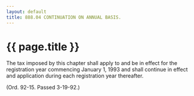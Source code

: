 ```yaml
---
layout: default 
title: 888.04 CONTINUATION ON ANNUAL BASIS.
---
```


{{ page.title }}
================

The tax imposed by this chapter shall apply to and be in effect for the
registration year commencing January 1, 1993 and shall continue in
effect and application during each registration year thereafter.

(Ord. 92-15. Passed 3-19-92.)
